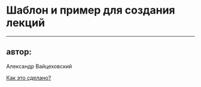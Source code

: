 <!-- .slide:    data-background-color="#fff" -->
<!-- .slide:    data-background-image="css/theme/img/background_title.svg" -->
<!-- .slide:    data-background-position="right bottom" -->
<!-- .slide:    data-background-size="16.2em 15.5em" -->
<!-- .slide:    class="center noveo-title" -->
<!-- .slide:    data-transition="convex" -->

# Шаблон и пример для создания лекций

<hr class="title-separator"/>

## автор:

Александр Вайцеховский

<a class="how-its-made" href="#howto-title">Как это сделано?</a>
